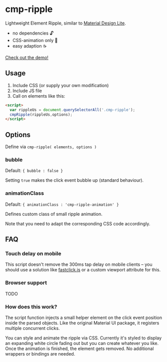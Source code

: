 cmp-ripple
==========

Lightweight Element Ripple, similar to [Material Design Lite](http://www.getmdl.io).

- no dependencies :unlock:
- CSS-animation only :ocean:
- easy adaption :coffee:

[Check out the demo!](https://compuccino.github.io/cmp-ripple/)

Usage
-----

1. Include CSS (or supply your own modification)
2. Include JS file
3. Call on elements like this:  
~~~html
<script>
  var rippleUs = document.querySelectorAll('.cmp-ripple');
  cmpRipple(rippleUs,options);
</script>
~~~



Options
-------

Define via `cmp-ripple( elements, options )`

### bubble

Default: `{ bubble : false }`

Setting `true` makes the click event bubble up (standard behaviour).

### animationClass

Default: `{ animationClass : 'cmp-ripple-animation' }`

Defines custom class of small ripple animation.

Note that you need to adapt the corresponding CSS code accordingly.




FAQ
---

### Touch delay on mobile

This script doesn't remove the 300ms tap delay on mobile clients – you should use a solution like [fastclick.js](https://github.com/ftlabs/fastclick) or a custom viewport attribute for this.

### Browser support

TODO

### How does this work?

The script function injects a small helper element on the click event position inside the parsed objects.
Like the original Material UI package, it registers multiple concurrent clicks.

You can style and animate the ripple via CSS.
Currently it's styled to display an expanding white circle fading out but you can create whatever you like.
Once the animation is finished, the element gets removed. No additional wrappers or bindings are needed.

